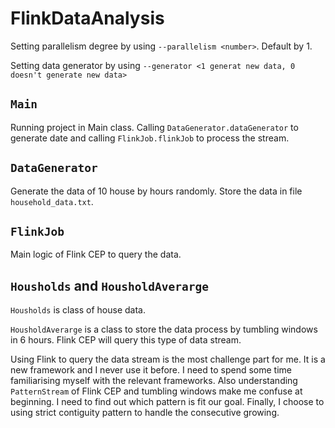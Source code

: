 # FlinkDataAnalysis

Setting parallelism degree by using ```--parallelism <number>```. Default by 1. 

Setting data generator by using ```--generator <1 generat new data, 0 doesn't generate new data>```

## ```Main```

Running project in Main class. Calling ```DataGenerator.dataGenerator``` to generate date and calling ```FlinkJob.flinkJob``` to process the stream.

## ```DataGenerator```

Generate the data of 10 house by hours randomly. Store the data in file ```household_data.txt```. 

## ```FlinkJob```

Main logic of Flink CEP to query the data. 

## ```Housholds``` and ```HousholdAverarge```

```Housholds``` is class of house data.

```HousholdAverarge``` is a class to store the data process by tumbling windows in 6 hours. Flink CEP will query this type of data stream.

Using Flink to query the data stream is the most challenge part for me. It is a new framework and I never use it before. I need to spend some time familiarising myself with the relevant frameworks. 
Also understanding ```PatternStream``` of Flink CEP and tumbling windows make me confuse at beginning. I need to find out which pattern is fit our goal. Finally, I choose to using strict contiguity pattern to handle the consecutive growing.